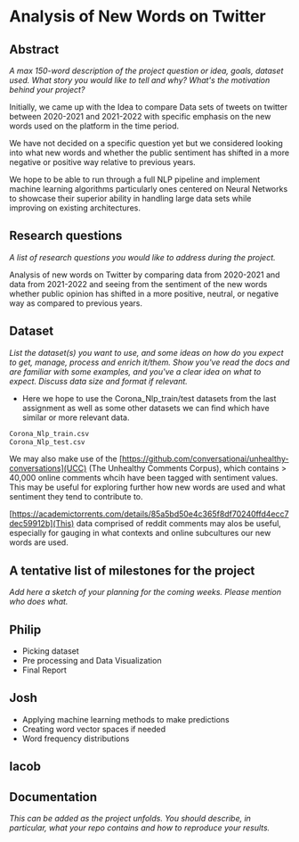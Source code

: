 # Analysis of New Words on Twitter

## Abstract
*A max 150-word description of the project question or idea, goals, dataset used. What story you would like to tell and why? What's the motivation behind your project?*

Initially, we came up with the Idea to compare Data sets of tweets on twitter between 2020-2021 and 2021-2022 with specific emphasis on the new words used on the platform in the time period.

We have not decided on a specific question yet but we considered looking into what new words and whether the public sentiment has shifted in a more negative or positive way relative to previous years.

We hope to be able to run through a full NLP pipeline and implement machine learning algorithms particularly ones centered on Neural Networks to showcase their superior ability in handling large data sets while improving on existing architectures.

## Research questions
*A list of research questions you would like to address during the project.*

Analysis of new words on Twitter by comparing data from 2020-2021 and data from 2021-2022 and seeing from the sentiment of the new words whether public opinion has shifted in a more positive, neutral, or negative way as compared to previous years. 

## Dataset
*List the dataset(s) you want to use, and some ideas on how do you expect to get, manage, process and enrich it/them. Show you've read the docs and are familiar with some examples, and you've a clear idea on what to expect. Discuss data size and format if relevant.*

- Here we hope to use the Corona_Nlp_train/test datasets from the last assignment as well as some other datasets we can find which have similar or more relevant data.

``` sh
Corona_Nlp_train.csv
Corona_Nlp_test.csv

```

We may also make use of the [https://github.com/conversationai/unhealthy-conversations](UCC) (The Unhealthy Comments Corpus), which contains > 40,000 online comments whcih have been tagged with sentiment values. This may be useful for exploring further how new words are used and what sentiment they tend to contribute to.

[https://academictorrents.com/details/85a5bd50e4c365f8df70240ffd4ecc7dec59912b](This) data comprised of reddit comments may alos be useful, especially for gauging in what contexts and online subcultures our new words are used.

## A tentative list of milestones for the project
*Add here a sketch of your planning for the coming weeks. Please mention who does what.*

**Philip**
--------

- Picking dataset
- Pre processing and Data Visualization
- Final Report


**Josh**
------

- Applying machine learning methods to make predictions
- Creating word vector spaces if needed
- Word frequency distributions


**Iacob**
--------

## Documentation
*This can be added as the project unfolds. You should describe, in particular, what your repo contains and how to reproduce your results.*
